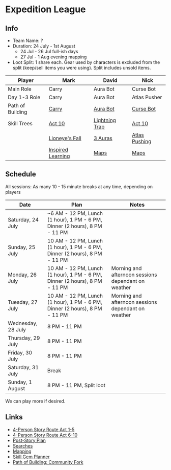 # Expedition League

## Info

- Team Name: ?
- Duration: 24 July - 1st August
  - 24 Jul - 26 Jul full-ish days
  - 27 Jul - 1 Aug evening mapping
- Loot Split: 1 share each. Gear used by characters is excluded from the split (keep/sell items you were using). Split includes unsold items.

| Player           | Mark                                                                                                                                                                                                                                                                                                                                                                                 | David                                                                                                                                                                                                                                                                                                                      | Nick                                                                                                                                                                                                                                                                                                                                                                                                                                |
| ---------------- | ------------------------------------------------------------------------------------------------------------------------------------------------------------------------------------------------------------------------------------------------------------------------------------------------------------------------------------------------------------------------------------ | -------------------------------------------------------------------------------------------------------------------------------------------------------------------------------------------------------------------------------------------------------------------------------------------------------------------------- | ----------------------------------------------------------------------------------------------------------------------------------------------------------------------------------------------------------------------------------------------------------------------------------------------------------------------------------------------------------------------------------------------------------------------------------- |
| Main Role        | Carry                                                                                                                                                                                                                                                                                                                                                                                | Aura Bot                                                                                                                                                                                                                                                                                                                   | Curse Bot                                                                                                                                                                                                                                                                                                                                                                                                                           |
| Day 1-3 Role     | Carry                                                                                                                                                                                                                                                                                                                                                                                | Aura Bot                                                                                                                                                                                                                                                                                                                   | Atlas Pusher                                                                                                                                                                                                                                                                                                                                                                                                                        |
| Path of Building | [Carry](https://pastebin.com/jCF0nhB4)                                                                                                                                                                                                                                                                                                                                               | [Aura Bot](https://pastebin.com/0a3Bez77)                                                                                                                                                                                                                                                                                  | [Curse Bot](https://pastebin.com/Uncb8AKE)                                                                                                                                                                                                                                                                                                                                                                                          |
| Skill Trees      | [Act 10](https://www.pathofexile.com/passive-skill-tree/3.14.0/AAAABAICAGOnW6_dRhR1jblh69nGkAqNfXpTxKINjY2_pMIRgfT4exRirAiJYRDI3OcKcaGa8cLs35hxQ_66r-v2o6fUMfqPT02SlQVRR38CI_Y51BUgA6LrFF1oz3owfGJa_W6Hdi8kZ6BKfQYjoSLpvWyMsXznVPocw-buDujW_sgbAX8rJJ21COOfQdPUI5smu-PvegqbGf5299N-JP3KqTqzBbUB0bTFMpT_3rEBZdPBM6JAo4qgn7p__MU=)                                                     | [Lightning Trap](https://www.pathofexile.com/passive-skill-tree/3.14.0/AAAABAABAEmx1S4wW8rT7BjXz-jVvoqsl3_GRnHxs8DjajbBxUtX74j5N2-egwnKSpMntAzbWZuGsZBkqta-J6kdg7fWflmP-i2o)                                                                                                                                               | [Act 10](https://www.pathofexile.com/passive-skill-tree/3.14.0/AAAABAMDAFwUKo2dY_FsWfOUb7zq73wrUJuKZ3FRYBzONsWvp2ZUCfZfP_NfxPa73VBHNunYJJf0GjiWdAY5BAedrt-wxooRLQN1kFX60uRRSRs8BYdlghDr7uxVRKt99UqfFm8NzRnYakMGDq4-vk98u8auVca3PiycHKfwHzwt7w49DxQgfINWSDbYTLPzBmjyibxfBK8Y-6pVrp_Lj6YreBBYl5UQUacIOlhb1di9J-062CSqCPSDXwxffEsabIPb_lTjah8CoObEzhkuLOJyD20ZZp4nL_4KogBG_oyxZroVJ4PMU6VnmwSzrJjAZg==)                                |
|                  | [Lioneye's Fall](https://www.pathofexile.com/passive-skill-tree/3.14.0/AAAABAICAFb63UYUdY25nMRvV2HrJpWNfXpTxKLjnxa_pMI31P1uwaBirGXTYRBsjBX9w-Z4GQwlf_ua8e95wuxZ0rU535hxQxqNsXyn1DH6oJ9Nkh9BlQXbRvLmUUc8_ow2MHznVMHVidM51M3q74-v613yjYHrFLkCXWjo1psmFqpiWp2qCImHdu0_Z6DKqSP2pAXpvbciBX1jp1smDWDn6hGBNj35M38r8LtwUmHiH0yXBuXmz3oF-SoL3viYU3b3JP0byHfXBbVVS7TFPdH_3rEB-hzIzP7IpHhKfY2_) | [3 Auras](https://www.pathofexile.com/passive-skill-tree/3.14.0/AAAABAABABzcSbHDOnC77BjXz76K_kkaj3_GDXxGcVfJytO31vsJpwjqusDjFy_22uGIwcWPRoCkS1dV1tkTuJN-WR2qm7UdFC9vGYpvnoMJ-tLKSmTnkyfbWV-w-Tco-u-IJ6mxkPGztAzr7i2o)                                                                                                      | [Atlas Pushing](https://www.pathofexile.com/passive-skill-tree/3.14.0/AAAABAMDAFwUKo2dYy2p8WxZ85RvvOrvfCtQm4pncbc4UWDAZjbFr6ci9An2Xz-hL_NfFSeOE1BHSVFG_pUuvop_xmaeGjiWdAY542KdrsaKA3WQVeNq5FFJGzwFh2V90pMn7FV99UqfFm8NzUpA34orwGpDEFGuPr5Ppwh8u2wLkTdVxrc-LJwcp_AfPC3vDj0PU6XYvTbYTLNmumjyibxfBI_6_goI9JeVBg4abIPbHwJWSCftLOIkqvuqg18MX3xLcg_w1W0ZoOb60qIAEZb-VFvVGS462GNfBAc6WJf0Jy8HHjbp2CRUroyxZ5sEs6yYg8zE9mZUFCDGrvMGHM6fyxBY) |
|                  | [Inspired Learning](https://www.pathofexile.com/passive-skill-tree/3.14.0/AAAABAICAFb63UYUdY25nMS95sCcjX16U--PxKLjnxa_pMI31P1uYqxl02EQbIzD5gwlVYVZ0iaVmvHC7O9535i1OXFDsXyn1M3qPs9Nkh9BlQXPelVLh3aMNjB8-TMj9onTOdTxiq_rXfJh6zH66xS5Al1oPdGbJpcGYlqdqqCf5ebtP2egUUcIiaQF6b3KqdtG6Na3Ig1g5-qlyzY9Bfl_K_C7cFJh4h9Mjb8qC2OnBX3nVN74mFN296c0JP0byHfXBbXB1bTFEYH_3rEBFqr6HMjM_sikeEp9z90=)  | [Maps](https://www.pathofexile.com/passive-skill-tree/3.14.0/AAAABAABABzc_EdR-ySwVeD7CaKj4YiYrVhauJPviITFL2_iraEvV8nK0wkH1890EOjWA5Z_xvLSDXxbJujBM3JuPWBDb56vjV-wKPrB8-vukycdFHC7zRYkwAnZoj5GcUgEpwjdklgXPEt_-yZFGYqDCRr-SbG0DFIpWNzquoCkFy_sGCLqwzoncxqPOyh4xxqN9tr60o9GVdbZE12OjxodqspGg9lk5_k3vorKSgW1m7W-gDFFHxjBxQ==) | [Maps](https://www.pathofexile.com/passive-skill-tree/3.14.0/AAAABAMBAHpwm6EdFIWxzRZZ8_fXVeDfioCkEVAYateWJMCCHmwLFy8xRacrH8fBxR8YOpEmRVhav7g8KE5t7-vowQkHfqG7_A0ffOUUsOL3kQdyqewY_EdhinQQiEJSKayYf8ZmnjNybRmsiZJ0WAdp2HIPaFiPRpwyVdb60l2OTC3DbXzwIvRk5y2LhEg7DayqLL9CesHzeC990lxrVK6cvonYEQ9R-6XEkyc=)                                                                                                                              |

## Schedule

All sessions: As many 10 - 15 minute breaks at any time, depending on players

| Date               | Plan                                                                       | Notes |
| ------------------ | -------------------------------------------------------------------------- | -- |
| Saturday, 24 July  | ~6 AM - 12 PM, Lunch (1 hour), 1 PM - 6 PM, Dinner (2 hours), 8 PM - 11 PM | |
| Sunday, 25 July    | 10 AM - 12 PM, Lunch (1 hour), 1 PM - 6 PM, Dinner (2 hours), 8 PM - 11 PM | |
| Monday, 26 July    | 10 AM - 12 PM, Lunch (1 hour), 1 PM - 6 PM, Dinner (2 hours), 8 PM - 11 PM | Morning and afternoon sessions dependant on weather |
| Tuesday, 27 July   | 10 AM - 12 PM, Lunch (1 hour), 1 PM - 6 PM, Dinner (2 hours), 8 PM - 11 PM | Morning and afternoon sessions dependant on weather |
| Wednesday, 28 July | 8 PM - 11 PM                                                               | |
| Thursday, 29 July  | 8 PM - 11 PM                                                               | |
| Friday, 30 July    | 8 PM - 11 PM                                                               | |
| Saturday, 31 July  | Break                                                                      | |
| Sunday, 1 August   | 8 PM - 11 PM, Split loot                                                   | |

We can play more if desired.

## Links

- [4-Person Story Route Act 1-5](https://github.com/nick-ng/poe-map-team/blob/main/story-route/4-player-part-1.md)
- [4-Person Story Route Act 6-10](https://github.com/nick-ng/poe-map-team/blob/main/story-route/4-player-part-2.md)
- [Post-Story Plan](https://github.com/nick-ng/poe-map-team/blob/main/story-route/4-player-part-3-mapping.md)
- [Searches](https://github.com/nick-ng/poe-map-team/wiki/Searches)
- [Mapping](https://github.com/nick-ng/poe-map-team/wiki/Mapping)
- [Skill Gem Planner](https://poegem.k8s.zk.io/)
- [Path of Building: Community Fork](https://pathofbuilding.community/)
